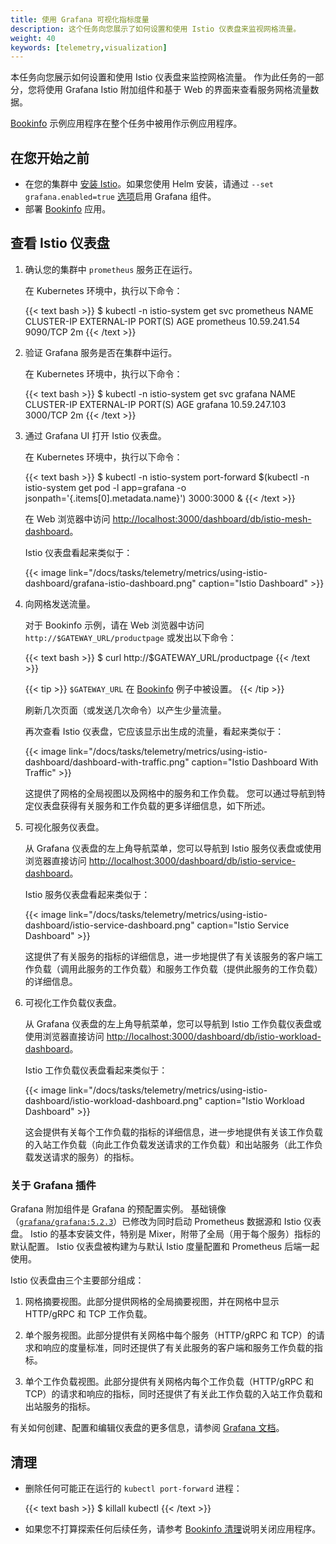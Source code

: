 ```yaml
---
title: 使用 Grafana 可视化指标度量
description: 这个任务向您展示了如何设置和使用 Istio 仪表盘来监视网格流量。
weight: 40
keywords: [telemetry,visualization]
---
```


本任务向您展示如何设置和使用 Istio 仪表盘来监控网格流量。
作为此任务的一部分，您将使用 Grafana Istio 附加组件和基于 Web 的界面来查看服务网格流量数据。

[Bookinfo](/zh/docs/examples/bookinfo/) 示例应用程序在整个任务中被用作示例应用程序。

## 在您开始之前

* 在您的集群中 [安装 Istio](/zh/docs/setup)。如果您使用 Helm 安装，请通过 `--set grafana.enabled=true` [选项](/zh/docs/reference/config/installation-options/)启用 Grafana 组件。
* 部署 [Bookinfo](/zh/docs/examples/bookinfo/) 应用。

## 查看 Istio 仪表盘

1.  确认您的集群中 `prometheus` 服务正在运行。

    在 Kubernetes 环境中，执行以下命令：

    {{< text bash >}}
    $ kubectl -n istio-system get svc prometheus
    NAME         CLUSTER-IP     EXTERNAL-IP   PORT(S)    AGE
    prometheus   10.59.241.54   <none>        9090/TCP   2m
    {{< /text >}}

1.  验证 Grafana 服务是否在集群中运行。

    在 Kubernetes 环境中，执行以下命令：

    {{< text bash >}}
    $ kubectl -n istio-system get svc grafana
    NAME      CLUSTER-IP      EXTERNAL-IP   PORT(S)    AGE
    grafana   10.59.247.103   <none>        3000/TCP   2m
    {{< /text >}}

1.  通过 Grafana UI 打开 Istio 仪表盘。

    在 Kubernetes 环境中，执行以下命令：

    {{< text bash >}}
    $ kubectl -n istio-system port-forward $(kubectl -n istio-system get pod -l app=grafana -o jsonpath='{.items[0].metadata.name}') 3000:3000 &
    {{< /text >}}

    在 Web 浏览器中访问 [http://localhost:3000/dashboard/db/istio-mesh-dashboard](http://localhost:3000/dashboard/db/istio-mesh-dashboard)。

    Istio 仪表盘看起来类似于：

    {{< image link="/docs/tasks/telemetry/metrics/using-istio-dashboard/grafana-istio-dashboard.png" caption="Istio Dashboard" >}}

1.  向网格发送流量。

    对于 Bookinfo 示例，请在 Web 浏览器中访问 `http://$GATEWAY_URL/productpage` 或发出以下命令：

    {{< text bash >}}
    $ curl http://$GATEWAY_URL/productpage
    {{< /text >}}

    {{< tip >}}
    `$GATEWAY_URL` 在 [Bookinfo](/docs/examples/bookinfo/) 例子中被设置。
    {{< /tip >}}

    刷新几次页面（或发送几次命令）以产生少量流量。

    再次查看 Istio 仪表盘，它应该显示出生成的流量，看起来类似于：

    {{< image link="/docs/tasks/telemetry/metrics/using-istio-dashboard/dashboard-with-traffic.png" caption="Istio Dashboard With Traffic" >}}

    这提供了网格的全局视图以及网格中的服务和工作负载。
    您可以通过导航到特定仪表盘获得有关服务和工作负载的更多详细信息，如下所述。

1.  可视化服务仪表盘。

    从 Grafana 仪表盘的左上角导航菜单，您可以导航到 Istio 服务仪表盘或使用浏览器直接访问 [http://localhost:3000/dashboard/db/istio-service-dashboard](http://localhost:3000/dashboard/db/istio-service-dashboard)。

    Istio 服务仪表盘看起来类似于：

    {{< image link="/docs/tasks/telemetry/metrics/using-istio-dashboard/istio-service-dashboard.png" caption="Istio Service Dashboard" >}}

    这提供了有关服务的指标的详细信息，进一步地提供了有关该服务的客户端工作负载（调用此服务的工作负载）和服务工作负载（提供此服务的工作负载）的详细信息。

1.  可视化工作负载仪表盘。

    从 Grafana 仪表盘的左上角导航菜单，您可以导航到 Istio 工作负载仪表盘或使用浏览器直接访问 [http://localhost:3000/dashboard/db/istio-workload-dashboard](http://localhost:3000/dashboard/db/istio-workload-dashboard)。

    Istio 工作负载仪表盘看起来类似于：

    {{< image link="/docs/tasks/telemetry/metrics/using-istio-dashboard/istio-workload-dashboard.png" caption="Istio Workload Dashboard" >}}

    这会提供有关每个工作负载的指标的详细信息，进一步地提供有关该工作负载的入站工作负载（向此工作负载发送请求的工作负载）和出站服务（此工作负载发送请求的服务）的指标。

### 关于 Grafana 插件

Grafana 附加组件是 Grafana 的预配置实例。
基础镜像（[`grafana/grafana:5.2.3`](https://hub.docker.com/r/grafana/grafana/)）已修改为同时启动 Prometheus 数据源和 Istio 仪表盘。
Istio 的基本安装文件，特别是 Mixer，附带了全局（用于每个服务）指标的默认配置。
Istio 仪表盘被构建为与默认 Istio 度量配置和 Prometheus 后端一起使用。

Istio 仪表盘由三个主要部分组成：

1.  网格摘要视图。此部分提供网格的全局摘要视图，并在网格中显示 HTTP/gRPC 和 TCP 工作负载。

1.  单个服务视图。此部分提供有关网格中每个服务（HTTP/gRPC 和 TCP）的请求和响应的度量标准，同时还提供了有关此服务的客户端和服务工作负载的指标。

1.  单个工作负载视图。此部分提供有关网格内每个工作负载（HTTP/gRPC 和 TCP）的请求和响应的指标，同时还提供了有关此工作负载的入站工作负载和出站服务的指标。

有关如何创建、配置和编辑仪表盘的更多信息，请参阅 [Grafana 文档](https://docs.grafana.org/)。

## 清理

*   删除任何可能正在运行的 `kubectl port-forward` 进程：

    {{< text bash >}}
    $ killall kubectl
    {{< /text >}}

*   如果您不打算探索任何后续任务，请参考 [Bookinfo 清理](/docs/examples/bookinfo/#cleanup)说明关闭应用程序。
